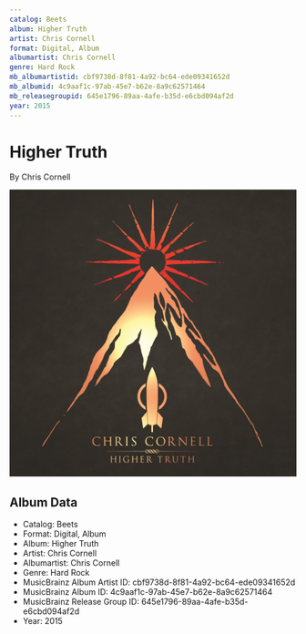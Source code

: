 ```yaml
---
catalog: Beets
album: Higher Truth
artist: Chris Cornell
format: Digital, Album
albumartist: Chris Cornell
genre: Hard Rock
mb_albumartistid: cbf9738d-8f81-4a92-bc64-ede09341652d
mb_albumid: 4c9aaf1c-97ab-45e7-b62e-8a9c62571464
mb_releasegroupid: 645e1796-89aa-4afe-b35d-e6cbd094af2d
year: 2015
---
```


# Higher Truth

By Chris Cornell

![](../../assets/beetscovers/Chris_Cornell-Higher_Truth.jpg)

## Album Data

- Catalog: Beets
- Format: Digital, Album
- Album: Higher Truth
- Artist: Chris Cornell
- Albumartist: Chris Cornell
- Genre: Hard Rock
- MusicBrainz Album Artist ID: cbf9738d-8f81-4a92-bc64-ede09341652d
- MusicBrainz Album ID: 4c9aaf1c-97ab-45e7-b62e-8a9c62571464
- MusicBrainz Release Group ID: 645e1796-89aa-4afe-b35d-e6cbd094af2d
- Year: 2015

